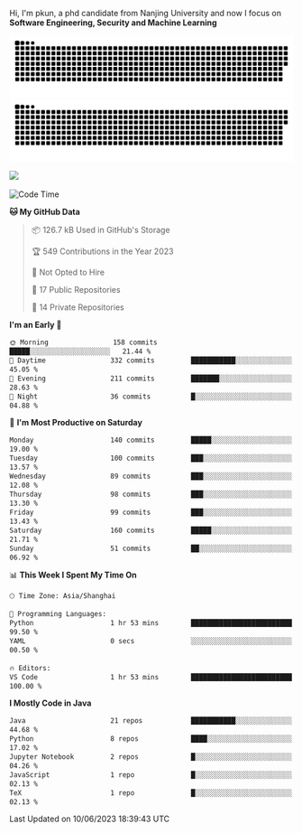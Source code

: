 Hi, I'm pkun, a phd candidate from Nanjing University and now I focus on **Software Engineering, Security and Machine Learning**

![GitHub Snake Light](https://github.com/pppppkun/pppppkun/blob/output/github-snake.svg#gh-light-mode-only)
![GitHub Snake dark](https://github.com/pppppkun/pppppkun/blob/output/github-snake-dark.svg#gh-dark-mode-only)

![](https://komarev.com/ghpvc/?username=pppppkun)
<!--START_SECTION:waka-->
![Code Time](http://img.shields.io/badge/Code%20Time-1%2C749%20hrs%203%20mins-blue)

**🐱 My GitHub Data** 

> 📦 126.7 kB Used in GitHub's Storage 
 > 
> 🏆 549 Contributions in the Year 2023
 > 
> 🚫 Not Opted to Hire
 > 
> 📜 17 Public Repositories 
 > 
> 🔑 14 Private Repositories 
 > 
**I'm an Early 🐤** 

```text
🌞 Morning                158 commits         █████░░░░░░░░░░░░░░░░░░░░   21.44 % 
🌆 Daytime                332 commits         ███████████░░░░░░░░░░░░░░   45.05 % 
🌃 Evening                211 commits         ███████░░░░░░░░░░░░░░░░░░   28.63 % 
🌙 Night                  36 commits          █░░░░░░░░░░░░░░░░░░░░░░░░   04.88 % 
```
📅 **I'm Most Productive on Saturday** 

```text
Monday                   140 commits         █████░░░░░░░░░░░░░░░░░░░░   19.00 % 
Tuesday                  100 commits         ███░░░░░░░░░░░░░░░░░░░░░░   13.57 % 
Wednesday                89 commits          ███░░░░░░░░░░░░░░░░░░░░░░   12.08 % 
Thursday                 98 commits          ███░░░░░░░░░░░░░░░░░░░░░░   13.30 % 
Friday                   99 commits          ███░░░░░░░░░░░░░░░░░░░░░░   13.43 % 
Saturday                 160 commits         █████░░░░░░░░░░░░░░░░░░░░   21.71 % 
Sunday                   51 commits          ██░░░░░░░░░░░░░░░░░░░░░░░   06.92 % 
```


📊 **This Week I Spent My Time On** 

```text
🕑︎ Time Zone: Asia/Shanghai

💬 Programming Languages: 
Python                   1 hr 53 mins        █████████████████████████   99.50 % 
YAML                     0 secs              ░░░░░░░░░░░░░░░░░░░░░░░░░   00.50 % 

🔥 Editors: 
VS Code                  1 hr 53 mins        █████████████████████████   100.00 % 
```

**I Mostly Code in Java** 

```text
Java                     21 repos            ███████████░░░░░░░░░░░░░░   44.68 % 
Python                   8 repos             ████░░░░░░░░░░░░░░░░░░░░░   17.02 % 
Jupyter Notebook         2 repos             █░░░░░░░░░░░░░░░░░░░░░░░░   04.26 % 
JavaScript               1 repo              █░░░░░░░░░░░░░░░░░░░░░░░░   02.13 % 
TeX                      1 repo              █░░░░░░░░░░░░░░░░░░░░░░░░   02.13 % 
```




 Last Updated on 10/06/2023 18:39:43 UTC
<!--END_SECTION:waka-->
